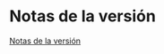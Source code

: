# Notas de la versión

[Notas de la versión](https://github.com/PanJiaChen/vue-element-admin/releases)

<script>
export default {
  mounted () {
    window.open('https://github.com/PanJiaChen/vue-element-admin/releases')
  }
}
</script>
